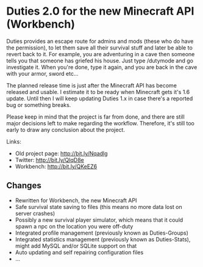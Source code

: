Duties 2.0 for the new Minecraft API (Workbench)
================================================

Duties provides an escape route for admins and mods (these who do have the permission), to let them save all their survival stuff and later be able to revert back to it. For example, you are adventuring in a cave then someone tells you that someone has griefed his house. Just type /dutymode and go investigate it. When you're done, type it again, and you are back in the cave with your armor, sword etc... 

The planned release time is just after the Minecraft API has become released and usable. I estimate it to be ready when Minecraft gets it's 1.6 update. Until then I will keep updating Duties 1.x in case there's a reported bug or something breaks.

Please keep in mind that the project is far from done, and there are still major decisions left to make regarding the workflow. Therefore, it's still too early to draw any conclusion about the project.

Links:
* Old project page: http://bit.ly/Nqadlg
* Twitter: http://bit.ly/QIqD8e
* Workbench: http://bit.ly/QKeEZ6

Changes
--------
* Rewritten for Workbench, the new Minecraft API
* Safe survival state saving to files (this means no more data lost on server crashes)
* Possibly a new survival player simulator, which means that it could spawn a npc on the location you were off-duty
* Integrated profile management (previously known as Duties-Groups)
* Integrated statistics management (previously known as Duties-Stats), might add MySQL and/or SQLite support on that
* Auto updating and self repairing configuration files
* ...